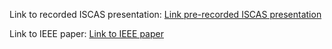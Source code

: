 Link to recorded ISCAS presentation: [Link pre-recorded ISCAS presentation](/??/)

Link to IEEE paper: [Link to IEEE paper](/https://ieeexplore.ieee.org/xpl/conhome/1000089/all-proceedings/)
